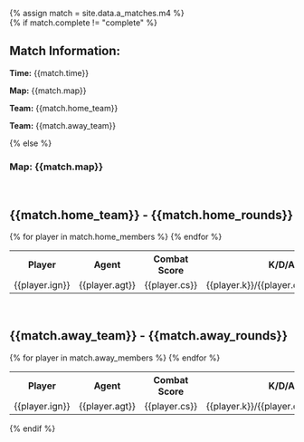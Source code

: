 {% assign match = site.data.a_matches.m4 %}\
{% if match.complete != "complete" %}  
<h2> Match Information: </h2>
<p> <b>Time:</b> {{match.time}} </p>
<p> <b>Map:</b> {{match.map}} </p>
<p> <b>Team:</b> {{match.home_team}} </p>
<p> <b>Team:</b> {{match.away_team}} </p>
{% else %}
<h3> Map: {{match.map}} </h3>
<br>
<h2> {{match.home_team}} - {{match.home_rounds}} </h2>
<table style="width:100%">
  <tr>
    <th>Player</th>
    <th>Agent</th>
    <th>Combat Score</th>
    <th>K/D/A</th>
    <th>Econ Rating</th>
    <th>First Bloods</th>
    <th>Plants</th>
    <th>Defuses</th>
  </tr>
  {% for player in match.home_members %}
  <tr>
    <td>{{player.ign}}</td>
    <td>{{player.agt}}</td>
    <td>{{player.cs}}</td>
    <td>{{player.k}}/{{player.d}}/{{player.a}}</td>
    <td>{{player.er}}</td>
    <td>{{player.fb}}</td>
    <td>{{player.p}}</td>
    <td>{{player.df}}</td>
  </tr>
  {% endfor %}
</table>
<br>
<h2> {{match.away_team}} - {{match.away_rounds}} </h2>
<table style="width:100%">
  <tr>
    <th>Player</th>
    <th>Agent</th>
    <th>Combat Score</th>
    <th>K/D/A</th>
    <th>Econ Rating</th>
    <th>First Bloods</th>
    <th>Plants</th>
    <th>Defuses</th>
  </tr>
  {% for player in match.away_members %}
  <tr>
    <td>{{player.ign}}</td>
    <td>{{player.agt}}</td>
    <td>{{player.cs}}</td>
    <td>{{player.k}}/{{player.d}}/{{player.a}}</td>
    <td>{{player.er}}</td>
    <td>{{player.fb}}</td>
    <td>{{player.p}}</td>
    <td>{{player.df}}</td>
  </tr>
  {% endfor %}
</table>
{% endif %}